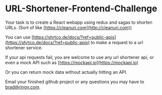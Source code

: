 # URL-Shortener-Frontend-Challenge

Your task is to create a React webapp using redux and sagas to shorten URLs. (Sort of like [https://cleanuri.com](http://cleanuri.com))

You can use [https://shrtco.de/docs/?ref=public-apis](https://shrtco.de/docs/?ref=public-apis) to make a request to a url shortener service.

If your api requests fail, you are welcome to use any url shortener api, or even a mock API such as [https://mockapi.io](https://mockapi.io)

Or you can return mock data without actually hitting an API.

Email your finished github project or any questions you may have to brad@ringy.com.
